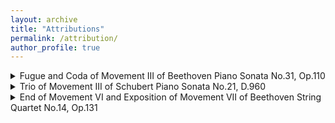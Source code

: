 ```yaml
---
layout: archive
title: "Attributions"
permalink: /attribution/
author_profile: true
---
```


<details>
  <summary>Fugue and Coda of Movement III of Beethoven Piano Sonata No.31, Op.110 </summary>
  <video src="https://zengruihan.github.io/media/Beethoven Op.110 Movement 3.mp4" controls width="500"></video>
  <p>
  Music: “Piano Sonata No. 31 in A♭ major, Op.&nbsp;110” by Ludwig van Beethoven – performance by Paul Pitman.
  <a href="https://musopen.org/music/7277-piano-sonata-no-21-in-b-flat-major-d-960/">Source</a>.
  Licensed under
  <a href="https://creativecommons.org/publicdomain/mark/1.0/deed.en?utm_source=chatgpt.com">CC&nbsp;PDM&nbsp;1.0</a>
</p>

<p>
  Score:
  <a href="https://musopen.org/music/56-piano-sonata-no-31-in-a-flat-major-op-110/">Source</a>,
  Licensed under
  <a href="https://creativecommons.org/publicdomain/mark/1.0/deed.en?utm_source=chatgpt.com">CC&nbsp;PDM&nbsp;1.0</a>
</p>
</details>

<details>
  <summary>Trio of Movement III of Schubert Piano Sonata No.21, D.960 </summary>
  <video src="https://zengruihan.github.io/media/Schubert D.960 Movement 3.mp4" controls width="500"></video>
  
  <p>
  Music: “Piano Sonata in B♭ major, D.960” by Franz Schubert – performance by Paul Pitman.
  <a href="https://musopen.org/music/56-piano-sonata-no-31-in-a-flat-major-op-110/">Source</a>.
  Licensed under
  <a href="https://creativecommons.org/publicdomain/mark/1.0/deed.en?utm_source=chatgpt.com">CC&nbsp;PDM&nbsp;1.0</a>
</p>

<p>
  Score:
  <a href="https://imslp.org/wiki/Piano_Sonata_in_B-flat_major,_D.960_(Schubert,_Franz)">Source</a>,
  edited by Karl Paulsson (b.&nbsp;1936). Licensed under
  <a href="https://creativecommons.org/licenses/by-sa/3.0/">CC&nbsp;BY-SA&nbsp;3.0</a>
</p>

</details>

<details>
  <summary>End of Movement VI and Exposition of Movement VII of Beethoven String Quartet No.14, Op.131 </summary>
  <video src="https://zengruihan.github.io/media/Beethoven Op.131 Movement 6 & 7.mp4" controls width="500"></video>
  
  <p>
  Music: “String Quartet No.&nbsp;14 in C-sharp minor, Op.&nbsp;131” by Ludwig van Beethoven – performance by Orion Quartet.
  <a href="https://musopen.org/music/2622-string-quartet-no-14-in-c-sharp-minor-op-131/">Source</a>.
  Licensed under
  <a href="https://creativecommons.org/licenses/by-nc-nd/3.0/">CC&nbsp;BY-NC-ND&nbsp;3.0</a>
</p>

<p>
  Score:
  <a href="https://imslp.org/wiki/String_Quartet_No.14,_Op.131_(Beethoven,_Ludwig_van)">Source</a>, edited by Gory.
  Licensed under
  <a href="https://creativecommons.org/licenses/by/3.0/">CC&nbsp;BY&nbsp;3.0</a>
</p>

</details>


